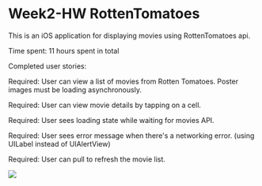 Week2-HW RottenTomatoes
========
This is an iOS application for displaying movies using RottenTomatoes api.

Time spent: 11 hours spent in total 

Completed user stories:

Required: User can view a list of movies from Rotten Tomatoes. Poster images must be loading asynchronously.

Required: User can view movie details by tapping on a cell.

Required: User sees loading state while waiting for movies API.

Required: User sees error message when there's a networking error. (using UILabel instead of UIAlertView)

Required: User can pull to refresh the movie list. 

<img src="https://github.com/sdatla/Week2-HW/blob/master/hw2.gif" />
